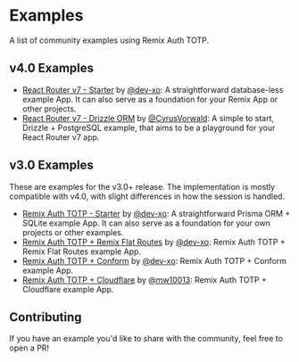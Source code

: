 # Examples

A list of community examples using Remix Auth TOTP.

## v4.0 Examples

- [React Router v7 - Starter](https://github.com/dev-xo/remix-auth-totp-v4-starter) by [@dev-xo](https://github.com/dev-xo): A straightforward database-less example App. It can also serve as a foundation for your Remix App or other projects.
- [React Router v7 - Drizzle ORM](https://github.com/CyrusVorwald/react-router-playground) by [@CyrusVorwald](https://github.com/CyrusVorwald): A simple to start, Drizzle + PostgreSQL example, that aims to be a playground for your React Router v7 app.

## v3.0 Examples

These are examples for the v3.0+ release. The implementation is mostly compatible with v4.0, with slight differences in how the session is handled.

- [Remix Auth TOTP - Starter](https://github.com/dev-xo/totp-starter-example) by [@dev-xo](https://github.com/dev-xo): A straightforward Prisma ORM + SQLite example App. It can also serve as a foundation for your own projects or other examples.
- [Remix Auth TOTP + Remix Flat Routes](https://github.com/dev-xo/totp-flat-routes-example) by [@dev-xo](https://github.com/dev-xo): Remix Auth TOTP + Remix Flat Routes example App.
- [Remix Auth TOTP + Conform](https://github.com/dev-xo/totp-conform-example) by [@dev-xo](https://github.com/dev-xo): Remix Auth TOTP + Conform example App.
- [Remix Auth TOTP + Cloudflare](https://github.com/mw10013/remix-auth-totp-cloudflare-example) by [@mw10013](https://github.com/mw10013): Remix Auth TOTP + Cloudflare example App.

## Contributing

If you have an example you'd like to share with the community, feel free to open a PR!
